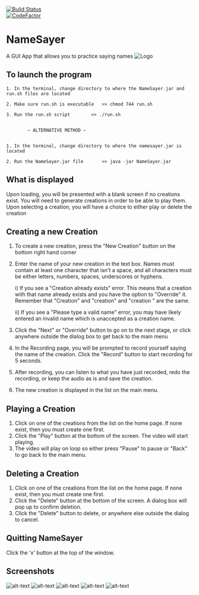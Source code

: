 [![Build Status](https://semaphoreci.com/api/v1/projects/9f52727e-d998-4329-88a5-4200f76cb1d4/2221286/badge.svg)](https://semaphoreci.com/preetpatel-20/namesayerpro)  
[![CodeFactor](https://www.codefactor.io/repository/github/preetpatel/namesayerpro/badge)](https://www.codefactor.io/repository/github/preetpatel/namesayerpro)
# NameSayer
A GUI App that allows you to practice saying names
![Logo](https://i.imgur.com/xO7wYvc.gif)

## To launch the program
	1. In the terminal, change directory to where the NameSayer.jar and run.sh files are located
	
	2. Make sure run.sh is executable	>> chmod 744 run.sh

	3. Run the run.sh script 		>> ./run.sh


			~ ALTERNATIVE METHOD ~


	1. In the terminal, change directory to where the namesayer.jar is located

	2. Run the NameSayer.jar file 		>> java -jar NameSayer.jar
  
## What is displayed
  Upon loading, you will be presented with a blank screen if no creations exist. 
	You will need to generate creations in order to be able to play them. 
	Upon selecting a creation, you will have a choice to either play or delete the creation

## Creating a new Creation
1. To create a new creation, press the "New Creation" button on the bottom right hand corner
	
2. Enter the name of your new creation in the text box. Names must contain at least one character that isn't a space, and all characters must be either letters, numbers, spaces, underscores or hyphens.
		
	i) If you see a "Creation already exists" error. This means that a creation with that name
		   already exists and you have the option to "Override" it.
		   Remember that "Creation" and "creation" and "creation  " are the same.
		
	ii) If you see a "Please type a valid name" error, you may have likely entered an invalid name
		   which is unaccepted as a creation name. 

3. Click the "Next" or "Override" button to go on to the next stage, or click anywhere outside the dialog box to get back to the main menu

4. In the Recording page, you will be prompted to record yourself saying the name of the creation. Click the "Record" button to start recording for 5 seconds.

5. After recording, you can listen to what you have just recorded, redo the recording, or keep the audio as is and save the creation.

6. The new creation is displayed in the list on the main menu.

## Playing a Creation
1. Click on one of the creations from the list on the home page. If none exist, then you must create one first.
2. Click the "Play" button at the bottom of the screen. The video will start playing.
3. The video will play on loop so either press "Pause" to pause or "Back" to go back to the main menu.

## Deleting a Creation
1. Click on one of the creations from the list on the home page. If none exist, then you must create one first.
2. Click the "Delete" button at the bottom of the screen. A dialog box will pop up to confirm deletion.
3. Click the "Delete" button to delete, or anywhere else outside the dialog to cancel.

## Quitting NameSayer
Click the 'x' button at the top of the window.

## Screenshots
![alt-text](https://i.imgur.com/3uIWwWy.png)
![alt-text](https://i.imgur.com/6KQVyJA.png)
![alt-text](https://i.imgur.com/iCfPNG1.png)
![alt-text](https://i.imgur.com/y3BmpHR.png)
![alt-text](https://i.imgur.com/MPZq1FR.png)
